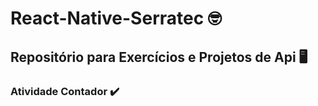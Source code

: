 # React-Native-Serratec 🤓
## Repositório para Exercícios e Projetos de Api 🖥️

### Atividade Contador ✔️
